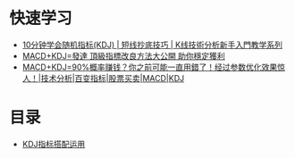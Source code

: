 

# 快速学习
* [10分钟学会随机指标(KDJ) | 短线抄底技巧 | K线技術分析新手入門教学系列](https://www.youtube.com/watch?v=bHY9XMRKWDA)
* [MACD+KDJ=發達 頂級指標改良方法大公開 助你穩定獲利](https://www.youtube.com/watch?v=9ODWdAyQr1Q)
* [MACD+KDJ=90%概率赚钱？你之前可能一直用錯了！经过参数优化效果惊人！|技术分析|百变指标|股票买卖|MACD|KDJ](https://www.youtube.com/watch?v=FfdXVcnRfoo)

# 目录
* [KDJ指标搭配运用](https://weread.qq.com/web/reader/d7c32f9071d7b82ed7c9b52k45c322601945c48cce2e120)
